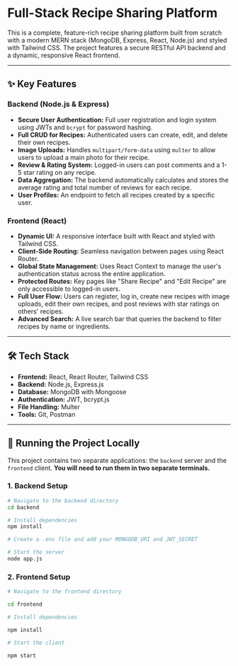 # Full-Stack Recipe Sharing Platform

This is a complete, feature-rich recipe sharing platform built from scratch with a modern MERN stack (MongoDB, Express, React, Node.js) and styled with Tailwind CSS. The project features a secure RESTful API backend and a dynamic, responsive React frontend.

---

## ✨ Key Features

### Backend (Node.js & Express)

- **Secure User Authentication:** Full user registration and login system using JWTs and `bcrypt` for password hashing.
- **Full CRUD for Recipes:** Authenticated users can create, edit, and delete their own recipes.
- **Image Uploads:** Handles `multipart/form-data` using `multer` to allow users to upload a main photo for their recipe.
- **Review & Rating System:** Logged-in users can post comments and a 1-5 star rating on any recipe.
- **Data Aggregation:** The backend automatically calculates and stores the average rating and total number of reviews for each recipe.
- **User Profiles:** An endpoint to fetch all recipes created by a specific user.

### Frontend (React)

- **Dynamic UI:** A responsive interface built with React and styled with Tailwind CSS.
- **Client-Side Routing:** Seamless navigation between pages using React Router.
- **Global State Management:** Uses React Context to manage the user's authentication status across the entire application.
- **Protected Routes:** Key pages like "Share Recipe" and "Edit Recipe" are only accessible to logged-in users.
- **Full User Flow:** Users can register, log in, create new recipes with image uploads, edit their own recipes, and post reviews with star ratings on others' recipes.
- **Advanced Search:** A live search bar that queries the backend to filter recipes by name or ingredients.

---

## 🛠️ Tech Stack

- **Frontend:** React, React Router, Tailwind CSS
- **Backend:** Node.js, Express.js
- **Database:** MongoDB with Mongoose
- **Authentication:** JWT, bcrypt.js
- **File Handling:** Multer
- **Tools:** Git, Postman

---

## 🚀 Running the Project Locally

This project contains two separate applications: the `backend` server and the `frontend` client. **You will need to run them in two separate terminals.**

### 1. Backend Setup

```bash
# Navigate to the backend directory
cd backend

# Install dependencies
npm install

# Create a .env file and add your MONGODB_URI and JWT_SECRET

# Start the server
node app.js
```

### 2. Frontend Setup

```bash
# Navigate to the frontend directory

cd frontend

# Install dependencies

npm install

# Start the client

npm start
```
